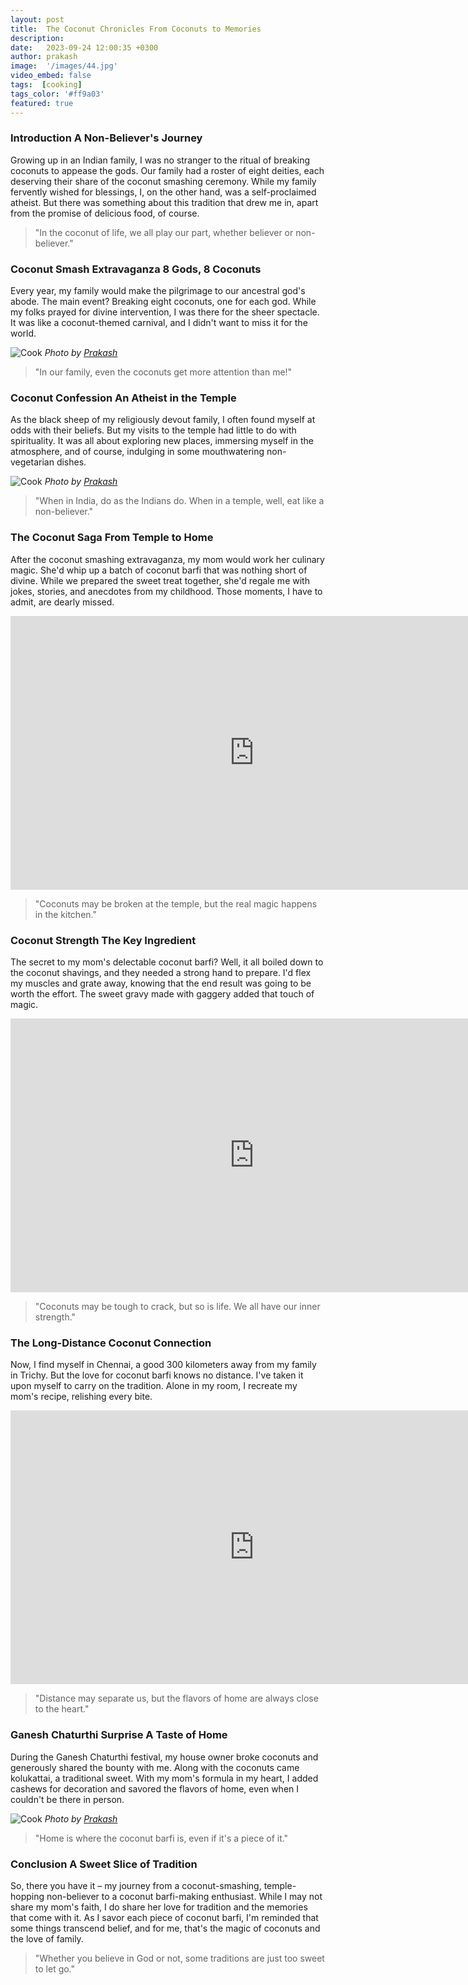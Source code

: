 ```yaml
---
layout: post
title:  The Coconut Chronicles From Coconuts to Memories
description: 
date:   2023-09-24 12:00:35 +0300
author: prakash
image:  '/images/44.jpg'
video_embed: false
tags:  [cooking]
tags_color: '#ff9a03'
featured: true
---
```


### Introduction A Non-Believer's Journey

Growing up in an Indian family, I was no stranger to the ritual of breaking coconuts to appease the gods. Our family had a roster of eight deities, each deserving their share of the coconut smashing ceremony. While my family fervently wished for blessings, I, on the other hand, was a self-proclaimed atheist. But there was something about this tradition that drew me in, apart from the promise of delicious food, of course.

>"In the coconut of life, we all play our part, whether believer or non-believer."

### Coconut Smash Extravaganza 8 Gods, 8 Coconuts

Every year, my family would make the pilgrimage to our ancestral god's abode. The main event? Breaking eight coconuts, one for each god. While my folks prayed for divine intervention, I was there for the sheer spectacle. It was like a coconut-themed carnival, and I didn't want to miss it for the world.

![Cook]({{site.baseurl}}/images/46.jpg)
*Photo by [Prakash](https://prakashravichandran.com/)*

>"In our family, even the coconuts get more attention than me!"

### Coconut Confession An Atheist in the Temple


As the black sheep of my religiously devout family, I often found myself at odds with their beliefs. But my visits to the temple had little to do with spirituality. It was all about exploring new places, immersing myself in the atmosphere, and of course, indulging in some mouthwatering non-vegetarian dishes.

![Cook]({{site.baseurl}}/images/47.jpg)
*Photo by [Prakash](https://prakashravichandran.com/)*

>"When in India, do as the Indians do. When in a temple, well, eat like a non-believer."

### The Coconut Saga From Temple to Home


After the coconut smashing extravaganza, my mom would work her culinary magic. She'd whip up a batch of coconut barfi that was nothing short of divine. While we prepared the sweet treat together, she'd regale me with jokes, stories, and anecdotes from my childhood. Those moments, I have to admit, are dearly missed.

<iframe width="779" height="438" src="https://www.youtube.com/embed/b75uppIlJds" title="cooking" frameborder="0" allow="accelerometer; autoplay; clipboard-write; encrypted-media; gyroscope; picture-in-picture; web-share" allowfullscreen></iframe>

>"Coconuts may be broken at the temple, but the real magic happens in the kitchen."

### Coconut Strength The Key Ingredient


The secret to my mom's delectable coconut barfi? Well, it all boiled down to the coconut shavings, and they needed a strong hand to prepare. I'd flex my muscles and grate away, knowing that the end result was going to be worth the effort. The sweet gravy made with gaggery added that touch of magic.

<iframe width="779" height="438" src="https://www.youtube.com/embed/QHPEeYR-CjE" title="cooking" frameborder="0" allow="accelerometer; autoplay; clipboard-write; encrypted-media; gyroscope; picture-in-picture; web-share" allowfullscreen></iframe>

>"Coconuts may be tough to crack, but so is life. We all have our inner strength."

### The Long-Distance Coconut Connection


Now, I find myself in Chennai, a good 300 kilometers away from my family in Trichy. But the love for coconut barfi knows no distance. I've taken it upon myself to carry on the tradition. Alone in my room, I recreate my mom's recipe, relishing every bite.

<iframe width="779" height="438" src="https://www.youtube.com/embed/15RtBbaj-ts" title="cooking" frameborder="0" allow="accelerometer; autoplay; clipboard-write; encrypted-media; gyroscope; picture-in-picture; web-share" allowfullscreen></iframe>


>"Distance may separate us, but the flavors of home are always close to the heart."

### Ganesh Chaturthi Surprise A Taste of Home


During the Ganesh Chaturthi festival, my house owner broke coconuts and generously shared the bounty with me. Along with the coconuts came kolukattai, a traditional sweet. With my mom's formula in my heart, I added cashews for decoration and savored the flavors of home, even when I couldn't be there in person.

![Cook]({{site.baseurl}}/images/48.jpg)
*Photo by [Prakash](https://prakashravichandran.com/)*


>"Home is where the coconut barfi is, even if it's a piece of it."

### Conclusion A Sweet Slice of Tradition


So, there you have it – my journey from a coconut-smashing, temple-hopping non-believer to a coconut barfi-making enthusiast. While I may not share my mom's faith, I do share her love for tradition and the memories that come with it. As I savor each piece of coconut barfi, I'm reminded that some things transcend belief, and for me, that's the magic of coconuts and the love of family.

>"Whether you believe in God or not, some traditions are just too sweet to let go."